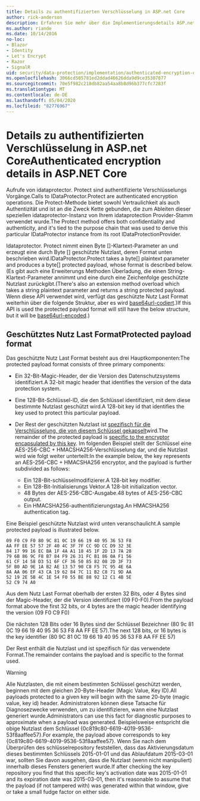 ```yaml
---
title: Details zu authentifizierten Verschlüsselung in ASP.net Core
author: rick-anderson
description: Erfahren Sie mehr über die Implementierungsdetails ASP.net Core authentifizierte Verschlüsselung für den Datenschutz.
ms.author: riande
ms.date: 10/14/2016
no-loc:
- Blazor
- Identity
- Let's Encrypt
- Razor
- SignalR
uid: security/data-protection/implementation/authenticated-encryption-details
ms.openlocfilehash: 3066cd505781ed2ddad46626dda9d9ce35307877
ms.sourcegitcommit: 70e5f982c218db82aa54aa8b8d96b377cfc7283f
ms.translationtype: MT
ms.contentlocale: de-DE
ms.lasthandoff: 05/04/2020
ms.locfileid: "82776967"
---
```

# <a name="authenticated-encryption-details-in-aspnet-core"></a><span data-ttu-id="7d9e5-103">Details zu authentifizierten Verschlüsselung in ASP.net Core</span><span class="sxs-lookup"><span data-stu-id="7d9e5-103">Authenticated encryption details in ASP.NET Core</span></span>

<a name="data-protection-implementation-authenticated-encryption-details"></a>

<span data-ttu-id="7d9e5-104">Aufrufe von idataprotector. Protect sind authentifizierte Verschlüsselungs Vorgänge.</span><span class="sxs-lookup"><span data-stu-id="7d9e5-104">Calls to IDataProtector.Protect are authenticated encryption operations.</span></span> <span data-ttu-id="7d9e5-105">Die Protect-Methode bietet sowohl Vertraulichkeit als auch Authentizität und ist an die Zweck Kette gebunden, die zum Ableiten dieser speziellen idataprotector-Instanz von Ihrem idataprotection Provider-Stamm verwendet wurde.</span><span class="sxs-lookup"><span data-stu-id="7d9e5-105">The Protect method offers both confidentiality and authenticity, and it's tied to the purpose chain that was used to derive this particular IDataProtector instance from its root IDataProtectionProvider.</span></span>

<span data-ttu-id="7d9e5-106">Idataprotector. Protect nimmt einen Byte []-Klartext-Parameter an und erzeugt eine durch Byte [] geschützte Nutzlast, deren Format unten beschrieben wird.</span><span class="sxs-lookup"><span data-stu-id="7d9e5-106">IDataProtector.Protect takes a byte[] plaintext parameter and produces a byte[] protected payload, whose format is described below.</span></span> <span data-ttu-id="7d9e5-107">(Es gibt auch eine Erweiterungs Methoden Überladung, die einen String-Klartext-Parameter annimmt und eine durch eine Zeichenfolge geschützte Nutzlast zurückgibt.</span><span class="sxs-lookup"><span data-stu-id="7d9e5-107">(There's also an extension method overload which takes a string plaintext parameter and returns a string protected payload.</span></span> <span data-ttu-id="7d9e5-108">Wenn diese API verwendet wird, verfügt das geschützte Nutz Last Format weiterhin über die folgende Struktur, aber es wird [base64url-codiert](https://tools.ietf.org/html/rfc4648#section-5).)</span><span class="sxs-lookup"><span data-stu-id="7d9e5-108">If this API is used the protected payload format will still have the below structure, but it will be [base64url-encoded](https://tools.ietf.org/html/rfc4648#section-5).)</span></span>

## <a name="protected-payload-format"></a><span data-ttu-id="7d9e5-109">Geschütztes Nutz Last Format</span><span class="sxs-lookup"><span data-stu-id="7d9e5-109">Protected payload format</span></span>

<span data-ttu-id="7d9e5-110">Das geschützte Nutz Last Format besteht aus drei Hauptkomponenten:</span><span class="sxs-lookup"><span data-stu-id="7d9e5-110">The protected payload format consists of three primary components:</span></span>

* <span data-ttu-id="7d9e5-111">Ein 32-Bit-Magic-Header, der die Version des Datenschutzsystems identifiziert.</span><span class="sxs-lookup"><span data-stu-id="7d9e5-111">A 32-bit magic header that identifies the version of the data protection system.</span></span>

* <span data-ttu-id="7d9e5-112">Eine 128-Bit-Schlüssel-ID, die den Schlüssel identifiziert, mit dem diese bestimmte Nutzlast geschützt wird.</span><span class="sxs-lookup"><span data-stu-id="7d9e5-112">A 128-bit key id that identifies the key used to protect this particular payload.</span></span>

* <span data-ttu-id="7d9e5-113">Der Rest der geschützten Nutzlast ist [spezifisch für die Verschlüsselung, die von diesem Schlüssel gekapselt](xref:security/data-protection/implementation/subkeyderivation#data-protection-implementation-subkey-derivation)wird.</span><span class="sxs-lookup"><span data-stu-id="7d9e5-113">The remainder of the protected payload is [specific to the encryptor encapsulated by this key](xref:security/data-protection/implementation/subkeyderivation#data-protection-implementation-subkey-derivation).</span></span> <span data-ttu-id="7d9e5-114">Im folgenden Beispiel stellt der Schlüssel eine AES-256-CBC + HMACSHA256-Verschlüsselung dar, und die Nutzlast wird wie folgt weiter unterteilt:</span><span class="sxs-lookup"><span data-stu-id="7d9e5-114">In the example below, the key represents an AES-256-CBC + HMACSHA256 encryptor, and the payload is further subdivided as follows:</span></span>
  * <span data-ttu-id="7d9e5-115">Ein 128-Bit-schlüsselmodifizierer.</span><span class="sxs-lookup"><span data-stu-id="7d9e5-115">A 128-bit key modifier.</span></span>
  * <span data-ttu-id="7d9e5-116">Ein 128-Bit-Initialisierungs Vektor.</span><span class="sxs-lookup"><span data-stu-id="7d9e5-116">A 128-bit initialization vector.</span></span>
  * <span data-ttu-id="7d9e5-117">48 Bytes der AES-256-CBC-Ausgabe.</span><span class="sxs-lookup"><span data-stu-id="7d9e5-117">48 bytes of AES-256-CBC output.</span></span>
  * <span data-ttu-id="7d9e5-118">Ein HMACSHA256-authentifizierungstag.</span><span class="sxs-lookup"><span data-stu-id="7d9e5-118">An HMACSHA256 authentication tag.</span></span>

<span data-ttu-id="7d9e5-119">Eine Beispiel geschützte Nutzlast wird unten veranschaulicht.</span><span class="sxs-lookup"><span data-stu-id="7d9e5-119">A sample protected payload is illustrated below.</span></span>

```
09 F0 C9 F0 80 9C 81 0C 19 66 19 40 95 36 53 F8
AA FF EE 57 57 2F 40 4C 3F 7F CC 9D CC D9 32 3E
84 17 99 16 EC BA 1F 4A A1 18 45 1F 2D 13 7A 28
79 6B 86 9C F8 B7 84 F9 26 31 FC B1 86 0A F1 56
61 CF 14 58 D3 51 6F CF 36 50 85 82 08 2D 3F 73
5F B0 AD 9E 1A B2 AE 13 57 90 C8 F5 7C 95 4E 6A
8A AA 06 EF 43 CA 19 62 84 7C 11 B2 C8 71 9D AA
52 19 2E 5B 4C 1E 54 F0 55 BE 88 92 12 C1 4B 5E
52 C9 74 A0
```

<span data-ttu-id="7d9e5-120">Aus dem Nutz Last Format oberhalb der ersten 32 Bits, oder 4 Bytes sind der Magic-Header, der die Version identifiziert (09 F0-F0).</span><span class="sxs-lookup"><span data-stu-id="7d9e5-120">From the payload format above the first 32 bits, or 4 bytes are the magic header identifying the version (09 F0 C9 F0)</span></span>

<span data-ttu-id="7d9e5-121">Die nächsten 128 Bits oder 16 Bytes sind der Schlüssel Bezeichner (80 9c 81 0C 19 66 19 40 95 36 53 F8 AA FF EE 57).</span><span class="sxs-lookup"><span data-stu-id="7d9e5-121">The next 128 bits, or 16 bytes is the key identifier (80 9C 81 0C 19 66 19 40 95 36 53 F8 AA FF EE 57)</span></span>

<span data-ttu-id="7d9e5-122">Der Rest enthält die Nutzlast und ist spezifisch für das verwendete Format.</span><span class="sxs-lookup"><span data-stu-id="7d9e5-122">The remainder contains the payload and is specific to the format used.</span></span>

> [!WARNING]
> <span data-ttu-id="7d9e5-123">Alle Nutzlasten, die mit einem bestimmten Schlüssel geschützt werden, beginnen mit dem gleichen 20-Byte-Header (Magic Value, Key ID).</span><span class="sxs-lookup"><span data-stu-id="7d9e5-123">All payloads protected to a given key will begin with the same 20-byte (magic value, key id) header.</span></span> <span data-ttu-id="7d9e5-124">Administratoren können diese Tatsache für Diagnosezwecke verwenden, um zu identifizieren, wann eine Nutzlast generiert wurde.</span><span class="sxs-lookup"><span data-stu-id="7d9e5-124">Administrators can use this fact for diagnostic purposes to approximate when a payload was generated.</span></span> <span data-ttu-id="7d9e5-125">Beispielsweise entspricht die obige Nutzlast dem Schlüssel {0c819c80-6619-4019-9536-53f8aaffee57}.</span><span class="sxs-lookup"><span data-stu-id="7d9e5-125">For example, the payload above corresponds to key {0c819c80-6619-4019-9536-53f8aaffee57}.</span></span> <span data-ttu-id="7d9e5-126">Wenn Sie nach dem Überprüfen des schlüsselrepository feststellen, dass das Aktivierungsdatum dieses bestimmten Schlüssels 2015-01-01 und das Ablaufdatum 2015-03-01 war, sollten Sie davon ausgehen, dass die Nutzlast (wenn nicht manipuliert) innerhalb dieses Fensters generiert wurde.</span><span class="sxs-lookup"><span data-stu-id="7d9e5-126">If after checking the key repository you find that this specific key's activation date was 2015-01-01 and its expiration date was 2015-03-01, then it's reasonable to assume that the payload (if not tampered with) was generated within that window, give or take a small fudge factor on either side.</span></span>
